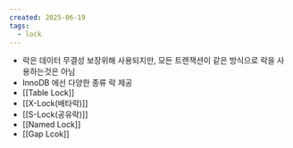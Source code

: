 ```yaml
---
created: 2025-06-19
tags:
  - lock
---
```

- 락은 데이터 무결성 보장위해 사용되지만, 모든 트랜잭션이 같은 방식으로 락을 사용하는것은 아님
- InnoDB 에선 다양한 종류 락 제공
- [[Table Lock]]
- [[X-Lock(배타락)]]
- [[S-Lock(공유락)]]
- [[Named Lock]]
- [[Gap Lcok]]
